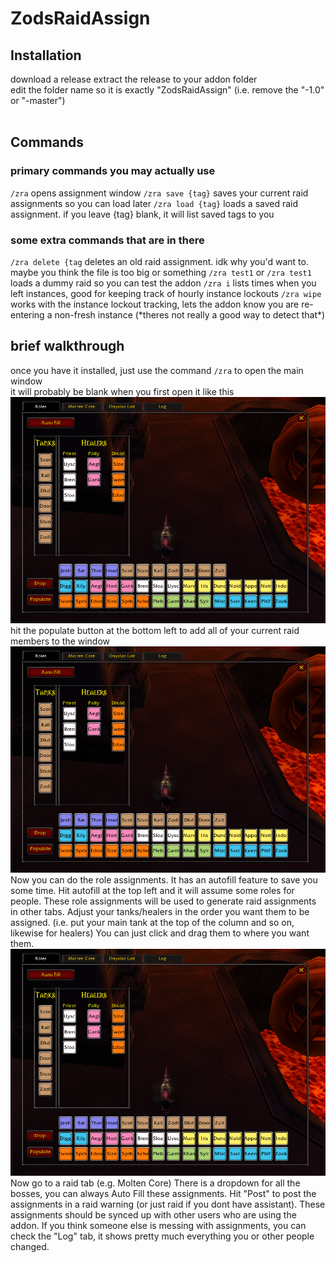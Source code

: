 # ZodsRaidAssign
<h2>Installation</h2>
download a release
extract the release to your addon folder<br>
edit the folder name so it is exactly "ZodsRaidAssign" (i.e. remove the "-1.0" or "-master")<br>
<br>
<h2>Commands</h2>
<h3>primary commands you may actually use</h3>
<code>/zra</code> opens assignment window
<code>/zra save {tag}</code> saves your current raid assignments so you can load later
<code>/zra load {tag}</code> loads a saved raid assignment. if you leave {tag} blank, it will list saved tags to you

<h3>some extra commands that are in there</h3>
<code>/zra delete {tag</code> deletes an old raid assignment. idk why you'd want to. maybe you think the file is too big or something
<code>/zra test1</code> or <code>/zra test1</code> loads a dummy raid so you can test the addon
<code>/zra i</code> lists times when you left instances, good for keeping track of hourly instance lockouts
<code>/zra wipe</code> works with the instance lockout tracking, lets the addon know you are re-entering a non-fresh instance (*theres not really a good way to detect that*)

<br>
<h2>brief walkthrough</h2>

once you have it installed, just use the command `/zra` to open the main window <br>
it will probably be blank when you first open it like this
![roles tab](https://github.com/Alogsdon/ZodsRaidAssign/blob/master/images/RolesTab.png)
<br>
hit the populate button at the bottom left to add all of your current raid members to the window
![roles tab](https://github.com/Alogsdon/ZodsRaidAssign/blob/master/images/RolesTab.png)
<br>
Now you can do the role assignments. It has an autofill feature to save you some time. Hit autofill at the top left and it will assume some roles for people. These role assignments will be used to generate raid assignments in other tabs. Adjust your tanks/healers in the order you want them to be assigned. (i.e. put your main tank at the top of the column and so on, likewise for healers) You can just click and drag them to where you want them.
![roles tab](https://github.com/Alogsdon/ZodsRaidAssign/blob/master/images/RolesTab.png)
<br>
Now go to a raid tab (e.g. Molten Core) There is a dropdown for all the bosses, you can always Auto Fill these assignments. Hit "Post" to post the assignments in a raid warning (or just raid if you dont have assistant). These assignments should be synced up with other users who are using the addon. If you think someone else is messing with assignments, you can check the "Log" tab, it shows pretty much everything you or other people changed.


